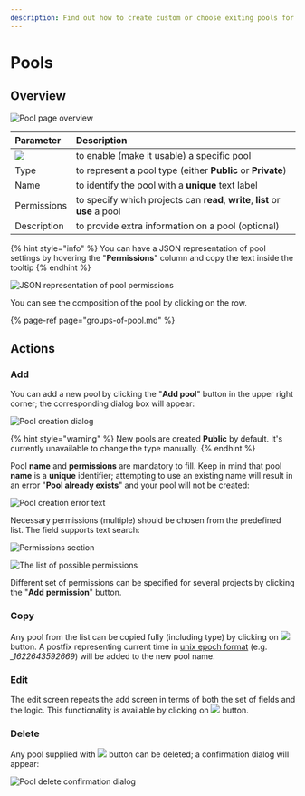 ```yaml
---
description: Find out how to create custom or choose exiting pools for your project
---
```


# Pools

## Overview

![Pool page overview](../../../.gitbook/assets/screenshot-2021-06-02-at-15.57.16.png)

| Parameter | Description |
| :--- | :--- |
| ![](../../../.gitbook/assets/checkbox.webp) | to enable \(make it usable\) a specific pool |
| Type | to represent a pool type \(either **Public** or **Private**\) |
| Name | to identify the pool with a **unique** text label |
| Permissions | to specify which projects can **read**, **write**, **list** or **use** a pool |
| Description | to provide extra information on a pool \(optional\) |

{% hint style="info" %}
You can have a JSON representation of pool settings by hovering the "**Permissions**" column and copy the text inside the tooltip
{% endhint %}

![JSON representation of pool permissions](../../../.gitbook/assets/screenshot-2021-06-02-at-15.57.23.png)

You can see the composition of the pool by clicking on the row.

{% page-ref page="groups-of-pool.md" %}

## Actions

### Add

You can add a new pool by clicking the "**Add pool**" button in the upper right corner; the corresponding dialog box will appear:

![Pool creation dialog](../../../.gitbook/assets/screenshot-2021-06-02-at-16.49.34.png)

{% hint style="warning" %}
New pools are created **Public** by default. It's currently unavailable to change the type manually.
{% endhint %}

Pool **name** and **permissions** are mandatory to fill. Keep in mind that pool **name** is a **unique** identifier; attempting to use an existing name will result in an error "**Pool already exists**" and your pool will not be created:

![Pool creation error text](../../../.gitbook/assets/screenshot-2021-06-02-at-16.50.49.png)

Necessary permissions \(multiple\) should be chosen from the predefined list. The field supports text search:

![Permissions section](../../../.gitbook/assets/screenshot-2021-06-02-at-16.49.41.png)

![The list of possible permissions](../../../.gitbook/assets/screenshot-2021-06-02-at-16.50.17.png)

Different set of permissions can be specified for several projects by clicking the "**Add** **permission**" button.

### Copy

Any pool from the list can be copied fully \(including type\) by clicking on ![](../../../.gitbook/assets/export_icon.png) button. A postfix representing current time in [unix epoch format](https://en.wikipedia.org/wiki/Unix_time) \(e.g. _\_1622643592669_\) will be added to the new pool name.

### Edit

The edit screen repeats the add screen in terms of both the set of fields and the logic. This functionality is available by clicking on ![](../../../.gitbook/assets/edit_icon.png) button.

### Delete

Any pool supplied with ![](../../../.gitbook/assets/delete_icon.png) button can be deleted; a confirmation dialog will appear:

![Pool delete confirmation dialog](../../../.gitbook/assets/screenshot-2021-06-02-at-17.28.36.png)



